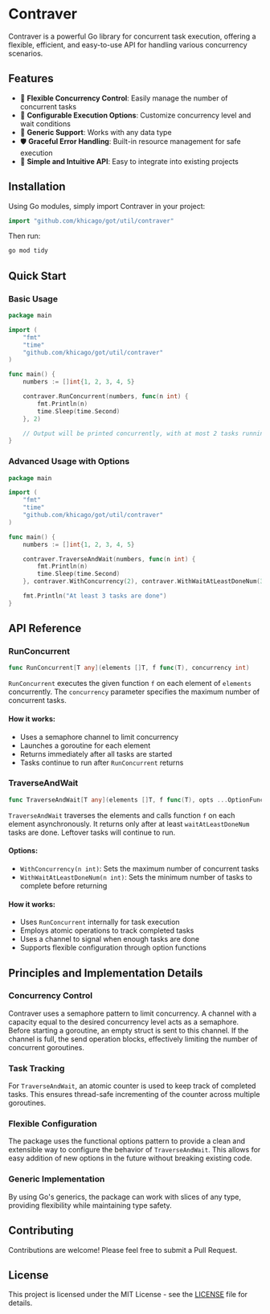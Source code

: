# Contraver

Contraver is a powerful Go library for concurrent task execution, 
offering a flexible, efficient, and easy-to-use API for handling 
various concurrency scenarios.

## Features

- 🚀 **Flexible Concurrency Control**: Easily manage the number of concurrent tasks
- 🔧 **Configurable Execution Options**: Customize concurrency level and wait conditions
- 🧩 **Generic Support**: Works with any data type
- 🛡️ **Graceful Error Handling**: Built-in resource management for safe execution
- 🎯 **Simple and Intuitive API**: Easy to integrate into existing projects

## Installation

Using Go modules, simply import Contraver in your project:

```go
import "github.com/khicago/got/util/contraver"
```

Then run:

```bash
go mod tidy
```

## Quick Start

### Basic Usage

```go
package main

import (
    "fmt"
    "time"
    "github.com/khicago/got/util/contraver"
)

func main() {
    numbers := []int{1, 2, 3, 4, 5}

    contraver.RunConcurrent(numbers, func(n int) {
        fmt.Println(n)
        time.Sleep(time.Second)
    }, 2)

    // Output will be printed concurrently, with at most 2 tasks running simultaneously
}
```

### Advanced Usage with Options

```go
package main

import (
    "fmt"
    "time"
    "github.com/khicago/got/util/contraver"
)

func main() {
    numbers := []int{1, 2, 3, 4, 5}

    contraver.TraverseAndWait(numbers, func(n int) {
        fmt.Println(n)
        time.Sleep(time.Second)
    }, contraver.WithConcurrency(2), contraver.WithWaitAtLeastDoneNum(3))

    fmt.Println("At least 3 tasks are done")
}
```

## API Reference

### RunConcurrent

```go
func RunConcurrent[T any](elements []T, f func(T), concurrency int)
```

`RunConcurrent` executes the given function `f` on each element of `elements` concurrently. The `concurrency` parameter specifies the maximum number of concurrent tasks.

#### How it works:
- Uses a semaphore channel to limit concurrency
- Launches a goroutine for each element
- Returns immediately after all tasks are started
- Tasks continue to run after `RunConcurrent` returns

### TraverseAndWait

```go
func TraverseAndWait[T any](elements []T, f func(T), opts ...OptionFunc)
```

`TraverseAndWait` traverses the elements and calls function `f` on each element asynchronously. It returns only after at least `waitAtLeastDoneNum` tasks are done. Leftover tasks will continue to run.

#### Options:
- `WithConcurrency(n int)`: Sets the maximum number of concurrent tasks
- `WithWaitAtLeastDoneNum(n int)`: Sets the minimum number of tasks to complete before returning

#### How it works:
- Uses `RunConcurrent` internally for task execution
- Employs atomic operations to track completed tasks
- Uses a channel to signal when enough tasks are done
- Supports flexible configuration through option functions

## Principles and Implementation Details

### Concurrency Control
Contraver uses a semaphore pattern to limit concurrency. A channel with a capacity equal to the desired concurrency level acts as a semaphore. Before starting a goroutine, an empty struct is sent to this channel. If the channel is full, the send operation blocks, effectively limiting the number of concurrent goroutines.

### Task Tracking
For `TraverseAndWait`, an atomic counter is used to keep track of completed tasks. This ensures thread-safe incrementing of the counter across multiple goroutines.

### Flexible Configuration
The package uses the functional options pattern to provide a clean and extensible way to configure the behavior of `TraverseAndWait`. This allows for easy addition of new options in the future without breaking existing code.

### Generic Implementation
By using Go's generics, the package can work with slices of any type, providing flexibility while maintaining type safety.

## Contributing
Contributions are welcome! Please feel free to submit a Pull Request.

## License
This project is licensed under the MIT License - see the [LICENSE](../../LICENSE) file for details.
